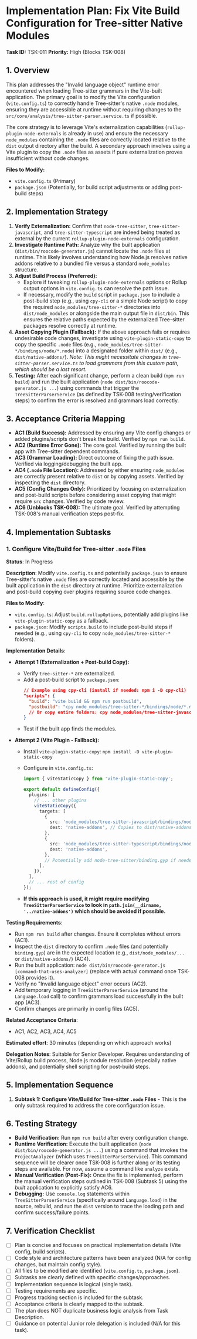 # Implementation Plan: Fix Vite Build Configuration for Tree-sitter Native Modules

**Task ID:** TSK-011
**Priority:** High (Blocks TSK-008)

## 1. Overview

This plan addresses the "Invalid language object" runtime error encountered when loading Tree-sitter grammars in the Vite-built application. The primary goal is to modify the Vite configuration (`vite.config.ts`) to correctly handle Tree-sitter's native `.node` modules, ensuring they are accessible at runtime without requiring changes to the `src/core/analysis/tree-sitter-parser.service.ts` if possible.

The core strategy is to leverage Vite's externalization capabilities (`rollup-plugin-node-externals` is already in use) and ensure the necessary `node_modules` containing the `.node` files are correctly located relative to the `dist` output directory after the build. A secondary approach involves using a Vite plugin to copy the `.node` files as assets if pure externalization proves insufficient without code changes.

**Files to Modify:**

- `vite.config.ts` (Primary)
- `package.json` (Potentially, for build script adjustments or adding post-build steps)

## 2. Implementation Strategy

1.  **Verify Externalization:** Confirm that `node-tree-sitter`, `tree-sitter-javascript`, and `tree-sitter-typescript` are indeed being treated as external by the current `rollup-plugin-node-externals` configuration.
2.  **Investigate Runtime Path:** Analyze why the built application (`dist/bin/roocode-generator.js`) cannot locate the `.node` files at runtime. This likely involves understanding how Node.js resolves native addons relative to a bundled file versus a standard `node_modules` structure.
3.  **Adjust Build Process (Preferred):**
    - Explore if tweaking `rollup-plugin-node-externals` options or Rollup output options in `vite.config.ts` can resolve the path issue.
    - If necessary, modify the `build` script in `package.json` to include a post-build step (e.g., using `cpy-cli` or a simple Node script) to copy the required `node_modules/tree-sitter-*` directories into `dist/node_modules` or alongside the main output file in `dist/bin`. This ensures the relative paths expected by the externalized Tree-sitter packages resolve correctly at runtime.
4.  **Asset Copying Plugin (Fallback):** If the above approach fails or requires undesirable code changes, investigate using `vite-plugin-static-copy` to copy the specific `.node` files (e.g., `node_modules/tree-sitter-*/bindings/node/*.node`) into a designated folder within `dist/` (e.g., `dist/native-addons/`). _Note: This might necessitate changes in `tree-sitter-parser.service.ts` to load grammars from this custom path, which should be a last resort._
5.  **Testing:** After each significant change, perform a clean build (`npm run build`) and run the built application (`node dist/bin/roocode-generator.js ...`) using commands that trigger the `TreeSitterParserService` (as defined by TSK-008 testing/verification steps) to confirm the error is resolved and grammars load correctly.

## 3. Acceptance Criteria Mapping

- **AC1 (Build Success):** Addressed by ensuring any Vite config changes or added plugins/scripts don't break the build. Verified by `npm run build`.
- **AC2 (Runtime Error Gone):** The core goal. Verified by running the built app with Tree-sitter dependent commands.
- **AC3 (Grammar Loading):** Direct outcome of fixing the path issue. Verified via logging/debugging the built app.
- **AC4 (`.node` File Location):** Addressed by either ensuring `node_modules` are correctly present relative to `dist` or by copying assets. Verified by inspecting the `dist` directory.
- **AC5 (Config Changes Only):** Prioritized by focusing on externalization and post-build scripts before considering asset copying that might require `src` changes. Verified by code review.
- **AC6 (Unblocks TSK-008):** The ultimate goal. Verified by attempting TSK-008's manual verification steps post-fix.

## 4. Implementation Subtasks

### 1. Configure Vite/Build for Tree-sitter `.node` Files

**Status**: In Progress

**Description**: Modify `vite.config.ts` and potentially `package.json` to ensure Tree-sitter's native `.node` files are correctly located and accessible by the built application in the `dist` directory at runtime. Prioritize externalization and post-build copying over plugins requiring source code changes.

**Files to Modify**:

- `vite.config.ts`: Adjust `build.rollupOptions`, potentially add plugins like `vite-plugin-static-copy` as a fallback.
- `package.json`: Modify `scripts.build` to include post-build steps if needed (e.g., using `cpy-cli` to copy `node_modules/tree-sitter-*` folders).

**Implementation Details**:

- **Attempt 1 (Externalization + Post-build Copy):**

  - Verify `tree-sitter-*` are externalized.
  - Add a post-build script to `package.json`:
    ```json
    // Example using cpy-cli (install if needed: npm i -D cpy-cli)
    "scripts": {
      "build": "vite build && npm run postbuild",
      "postbuild": "cpy node_modules/tree-sitter-*/bindings/node/*.node dist/bindings/node --parents && cpy node_modules/node-tree-sitter/binding.gyp dist/node_modules/node-tree-sitter/" // Adjust paths as needed
      // Or copy entire folders: cpy node_modules/tree-sitter-javascript dist/node_modules/tree-sitter-javascript --parents && cpy node_modules/tree-sitter-typescript dist/node_modules/tree-sitter-typescript --parents && cpy node_modules/node-tree-sitter dist/node_modules/node-tree-sitter --parents
    }
    ```
  - Test if the built app finds the modules.

- **Attempt 2 (Vite Plugin - Fallback):**

  - Install `vite-plugin-static-copy`: `npm install -D vite-plugin-static-copy`
  - Configure in `vite.config.ts`:

    ```typescript
    import { viteStaticCopy } from 'vite-plugin-static-copy';

    export default defineConfig({
      plugins: [
        // ... other plugins
        viteStaticCopy({
          targets: [
            {
              src: 'node_modules/tree-sitter-javascript/bindings/node/tree-sitter-javascript.node',
              dest: 'native-addons', // Copies to dist/native-addons/
            },
            {
              src: 'node_modules/tree-sitter-typescript/bindings/node/tree-sitter-typescript.node',
              dest: 'native-addons',
            },
            // Potentially add node-tree-sitter/binding.gyp if needed?
          ],
        }),
      ],
      // ... rest of config
    });
    ```

  - **If this approach is used, it might require modifying `TreeSitterParserService` to look in `path.join(__dirname, '../native-addons')` which should be avoided if possible.**

**Testing Requirements**:

- Run `npm run build` after changes. Ensure it completes without errors (AC1).
- Inspect the `dist` directory to confirm `.node` files (and potentially `binding.gyp`) are in the expected location (e.g., `dist/node_modules/...` or `dist/native-addons/`) (AC4).
- Run the built application: `node dist/bin/roocode-generator.js [command-that-uses-analyzer]` (replace with actual command once TSK-008 provides it).
- Verify no "Invalid language object" error occurs (AC2).
- Add temporary logging in `TreeSitterParserService` (around the `Language.load` call) to confirm grammars load successfully in the built app (AC3).
- Confirm changes are primarily in config files (AC5).

**Related Acceptance Criteria**:

- AC1, AC2, AC3, AC4, AC5

**Estimated effort**: 30 minutes (depending on which approach works)

**Delegation Notes**: Suitable for Senior Developer. Requires understanding of Vite/Rollup build process, Node.js module resolution (especially native addons), and potentially shell scripting for post-build steps.

## 5. Implementation Sequence

1.  **Subtask 1: Configure Vite/Build for Tree-sitter `.node` Files** - This is the only subtask required to address the core configuration issue.

## 6. Testing Strategy

- **Build Verification:** Run `npm run build` after every configuration change.
- **Runtime Verification:** Execute the built application (`node dist/bin/roocode-generator.js ...`) using a command that invokes the `ProjectAnalyzer` (which uses `TreeSitterParserService`). This command sequence will be clearer once TSK-008 is further along or its testing steps are available. For now, assume a command like `analyze` exists.
- **Manual Verification (Post-Fix):** Once the fix is implemented, perform the manual verification steps outlined in TSK-008 (Subtask 5) using the _built_ application to explicitly satisfy AC6.
- **Debugging:** Use `console.log` statements within `TreeSitterParserService` (specifically around `Language.load`) in the source, rebuild, and run the `dist` version to trace the loading path and confirm success/failure points.

## 7. Verification Checklist

- [ ] Plan is concise and focuses on practical implementation details (Vite config, build scripts).
- [ ] Code style and architecture patterns have been analyzed (N/A for config changes, but maintain config style).
- [ ] All files to be modified are identified (`vite.config.ts`, `package.json`).
- [ ] Subtasks are clearly defined with specific changes/approaches.
- [ ] Implementation sequence is logical (single task).
- [ ] Testing requirements are specific.
- [ ] Progress tracking section is included for the subtask.
- [ ] Acceptance criteria is clearly mapped to the subtask.
- [ ] The plan does NOT duplicate business logic analysis from Task Description.
- [ ] Guidance on potential Junior role delegation is included (N/A for this task).
